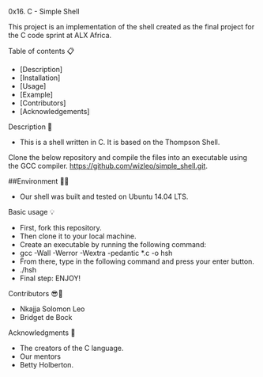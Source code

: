 0x16. C - Simple Shell

This project is an implementation of the shell created as the final project for the C code sprint at ALX Africa.

Table of contents 📋
- [Description]
- [Installation]
- [Usage]
- [Example]
- [Contributors]
- [Acknowledgements]

Description 📧
- This is a shell written in C. It is based on the Thompson Shell.

Clone the below repository and compile the files into an executable using the GCC compiler.
https://github.com/wizleo/simple_shell.git.

##Environment 🌲🌲
- Our shell was built and tested on Ubuntu 14.04 LTS.

Basic usage 💡
- First, fork this repository.
- Then clone it to your local machine.
- Create an executable by running the following command:
- gcc -Wall -Werror -Wextra -pedantic *.c -o hsh
- From there, type in the following command and press your enter button.
- ./hsh
- Final step: ENJOY!

Contributors 😎💪
- Nkajja Solomon Leo
- Bridget de Bock

Acknowledgments 🙏
- The creators of the C language.
- Our mentors
- Betty Holberton.
